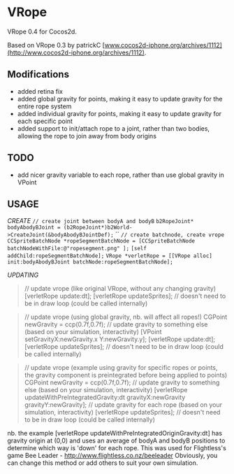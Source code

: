 VRope
=====

VRope 0.4 for Cocos2d.

Based on VRope 0.3 by patrickC [www.cocos2d-iphone.org/archives/1112](http://www.cocos2d-iphone.org/archives/1112).

Modifications
--------------
- added retina fix
- added global gravity for points, making it easy to update gravity for the entire rope system
- added individual gravity for points, making it easy to update gravity for each specific point
- added support to init/attach rope to a joint, rather than two bodies, allowing the rope to join away from body origins

TODO
-----
- add nicer gravity variable to each rope, rather than use global gravity in VPoint

USAGE
-----

*CREATE*
`// create joint between bodyA and bodyB`
`b2RopeJoint* bodyAbodyBJoint = (b2RopeJoint*)b2World->CreateJoint(&bodyAbodyBJointDef);`
``
`// create batchnode, create vrope`
`CCSpriteBatchNode *ropeSegmentBatchNode = [CCSpriteBatchNode batchNodeWithFile:@"ropesegment.png" ];`
`[self addChild:ropeSegmentBatchNode];`
`VRope *verletRope = [[VRope alloc] init:bodyAbodyBJoint batchNode:ropeSegmentBatchNode];`

 
*UPDATING*
> // update vrope (like original VRope, without any changing gravity)
> [verletRope update:dt];
> [verletRope updateSprites]; // doesn't need to be in draw loop (could be called internally)
 
> // update vrope (using global gravity, nb. will affect all ropes!)
> CGPoint newGravity = ccp(0.7f,0.7f); // update gravity to something else (based on your simulation, interactivity)
> [VPoint setGravityX:newGravity.x Y:newGravity.y];
> [verletRope update:dt];
> [verletRope updateSprites]; // doesn't need to be in draw loop (could be called internally)
 
> // update vrope (example using gravity for specific ropes or points, the gravity component is preintegrated before being applied to points)
> CGPoint newGravity = ccp(0.7f,0.7f); // update gravity to something else (based on your simulation, interactivity)
> [verletRope updateWithPreIntegratedGravity:dt gravityX:newGravity gravityY:newGravity]; // update gravity for each rope (based on your simulation, interactivity)
> [verletRope updateSprites]; // doesn't need to be in draw loop (could be called internally)
 
nb. the example [verletRope updateWithPreIntegratedOriginGravity:dt] has gravity origin at (0,0) and uses
  an average of bodyA and bodyB positions to determine which way is 'down' for each rope.
  This was used for Flightless's game Bee Leader - http://www.flightless.co.nz/beeleader 
  Obviously, you can change this method or add others to suit your own simulation.
  